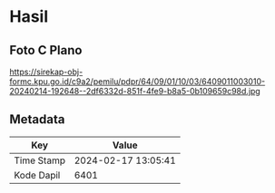 # Hasil

## Foto C Plano

https://sirekap-obj-formc.kpu.go.id/c9a2/pemilu/pdpr/64/09/01/10/03/6409011003010-20240214-192648--2df6332d-851f-4fe9-b8a5-0b109659c98d.jpg


## Metadata

| Key        | Value               |
| ---------- | ------------------- |
| Time Stamp | 2024-02-17 13:05:41 |
| Kode Dapil | 6401                |



